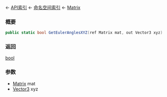 ← [API索引](Api-Index) ← [命名空间索引](Namespace-Index) ← [Matrix](VRageMath.Matrix)

### 概要

```csharp
public static bool GetEulerAnglesXYZ(ref Matrix mat, out Vector3 xyz)
```

### 返回

[bool](https://docs.microsoft.com/en-us/dotnet/api/System.Boolean?view=netframework-4.6)

### 参数

* [Matrix](VRageMath.Matrix) mat
* [Vector3](VRageMath.Vector3) xyz
